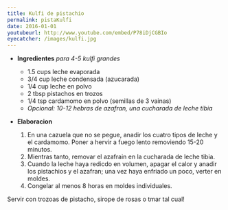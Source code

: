 ```yaml
---
title: Kulfi de pistachio
permalink: pistaKulfi
date: 2016-01-01
youtubeurl: http://www.youtube.com/embed/P78iDjCGBIo
eyecatcher: /images/kulfi.jpg
---
```


* **Ingredientes** _para 4-5 kulfi grandes_
  * 1.5 cups leche evaporada
  * 3/4 cup leche condensada (azucarada)
  * 1/4 cup leche en polvo
  * 2 tbsp pistachos en trozos
  * 1/4 tsp cardamomo en polvo (semillas de 3 vainas)
  * _Opcional: 10-12 hebras de azafran, una cucharada de leche tibia_

* **Elaboracion**
  1. En una cazuela que no se pegue, anadir los cuatro tipos de leche y el cardamomo. Poner a hervir a fuego lento removiendo 15-20 minutos.
  2. Mientras tanto, removar el azafrain en la cucharada de leche tibia.
  3. Cuando la leche haya redicdo en volumen, apagar el calor y anadir los pistachios y el azafran; una vez haya enfriado un poco, verter en moldes.
  4. Congelar al menos 8 horas en moldes individuales.

Servir con trozoas de pistacho, sirope de rosas o tmar tal cual!
